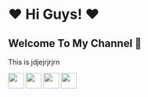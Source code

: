 # ❤ Hi Guys! ❤
## Welcome To My Channel 🥰
This is jdjejrjrjrn

<a href="https://youtube.com/@binhith"><img src="https://ik.imagekit.io/binhith/Font_Awesome/youtube.png?ik-sdk-version=javascript-1.4.3&updatedAt=1673038437300" width="32" height="32"></a>
<a href="https://www.facebook.com/binhith?mibextid=ZbWKwL"><img src="https://ik.imagekit.io/binhith/Font_Awesome/facebook.png?ik-sdk-version=javascript-1.4.3&updatedAt=1673038428372" width="32" height="32"></a>
<a href="https://youtube.com/@binhith"><img src="https://ik.imagekit.io/binhith/Font_Awesome/web.png?ik-sdk-version=javascript-1.4.3&updatedAt=1673038442983" width="32" height="32"></a>
<a href="https://youtube.com/@binhith"><img src="https://ik.imagekit.io/binhith/Font_Awesome/donate.png?ik-sdk-version=javascript-1.4.3&updatedAt=1673038426282" width="32" height="32"></a>




